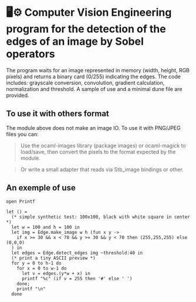 # 🖥️⚙️ Computer Vision Engineering program for the detection of the edges of an image by Sobel operators
The program waits for an image represented in memory (width, height, RGB pixels) and returns a binary card (0/255) indicating the edges. The code includes: grayscale conversion, convolution, gradient calculation, normalization and threshold. A sample of use and a minimal dune file are provided.

## To use it with others format

The module above does not make an image IO. To use it with PNG/JPEG files you can:

> Use the ocaml-images library (package images) or ocaml-magick to load/save, then convert the pixels to the format expected by the module.

> Or write a small adapter that reads via Stb_image bindings or other.

## An exemple of use 

```
open Printf

let () =
  (* simple synthetic test: 100x100, black with white square in center *)
  let w = 100 and h = 100 in
  let img = Edge.make_image w h (fun x y ->
    if x >= 30 && x < 70 && y >= 30 && y < 70 then (255,255,255) else (0,0,0)
  ) in
  let edges = Edge.detect_edges img ~threshold:40 in
  (* print a tiny ASCII preview *)
  for y = 0 to h-1 do
    for x = 0 to w-1 do
      let v = edges.(y*w + x) in
      printf "%c" (if v = 255 then '#' else ' ')
    done;
    printf "\n"
  done
```
